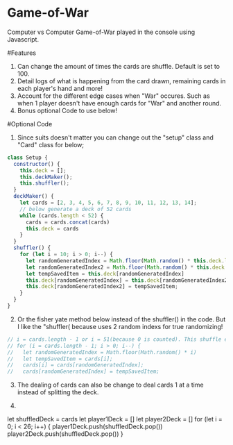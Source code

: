 # Game-of-War
Computer vs Computer Game-of-War played in the console using Javascript.

#Features
1. Can change the amount of times the cards are shuffle. Default is set to 100.
2. Detail logs of what is happening from the card drawn, remaining cards in each player's hand and more!
3. Account for the different edge cases when "War" occures. Such as when 1 player doesn't have enough cards for "War" and another round.
4. Bonus optional Code to use below!

#Optional Code
1. Since suits doesn't matter you can change out the "setup" class and "Card" class for below;
```js
class Setup {
  constructor() {
    this.deck = [];
    this.deckMaker();
    this.shuffler();
  }
  deckMaker() {
    let cards = [2, 3, 4, 5, 6, 7, 8, 9, 10, 11, 12, 13, 14];
    // below generate a deck of 52 cards 
    while (cards.length < 52) {
      cards = cards.concat(cards)
      this.deck = cards
    }
  }
  shuffler() {
    for (let i = 10; i > 0; i--) {
      let randomGeneratedIndex = Math.floor(Math.random() * this.deck.length)
      let randomGeneratedIndex2 = Math.floor(Math.random() * this.deck.length)
      let tempSavedItem = this.deck[randomGeneratedIndex]
      this.deck[randomGeneratedIndex] = this.deck[randomGeneratedIndex2];
      this.deck[randomGeneratedIndex2] = tempSavedItem;
    }
  }
}
```
2. Or the fisher yate method below instead of the shuffler() in the code. But I like the "shuffler( because uses 2 random indexs for true randomizing!
```js
// i = cards.length - 1 or i = 51(because 0 is counted). This shuffle every card with a new unique position by 1
// for (i = cards.length - 1; i > 0; i--) {
//   let randomGeneratedIndex = Math.floor(Math.random() * i)
//   let tempSavedItem = cards[i];
//   cards[i] = cards[randomGeneratedIndex];
//   cards[randomGeneratedIndex] = tempSavedItem;
```
3. The dealing of cards can also be change to deal cards 1 at a time instead of splitting the deck.
4. ```js
let shuffledDeck = cards
let player1Deck = []
let player2Deck = []
for (let i = 0; i < 26; i++) {
  player1Deck.push(shuffledDeck.pop())
  player2Deck.push(shuffledDeck.pop())
}
```
